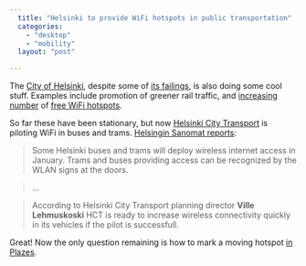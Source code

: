 ```yaml
---
  title: "Helsinki to provide WiFi hotspots in public transportation"
  categories: 
    - "desktop"
    - "mobility"
  layout: "post"

---
```

The [City of Helsinki][3], despite some of [its failings][1], is  also doing some cool stuff. Examples include promotion of greener rail traffic, and [increasing number][7] of [free WiFi hotspots][2]. 

So far these have been stationary, but now [Helsinki City Transport][4] is piloting WiFi in buses and trams. [Helsingin Sanomat reports][5]:

> Some Helsinki buses and trams will deploy wireless internet access in January. Trams and buses providing access can be recognized by the WLAN signs at the doors.

> ...

> According to Helsinki City Transport planning director __Ville Lehmuskoski__ HCT is ready to increase wireless connectivity quickly in its vehicles if the pilot is successfull.

Great! Now the only question remaining is how to mark a moving hotspot [in Plazes][6].

[1]: http://bergie.iki.fi/blog/historical_helsinki-malmi_airport_threatened.html
[2]: http://www.hel.fi/wps/portal/Helsinki_en/Artikkeli?WCM_GLOBAL_CONTEXT=/en/Helsinki/City+government/City+administration+and+economy/Transactions/WLAN/WLAN
[3]: http://en.wikipedia.org/wiki/Helsinki
[4]: http://www.hel.fi/wps/portal/HKL_en/?WCM_GLOBAL_CONTEXT=/en/Helsinki+City+transport/
[5]: http://www.hs.fi/kaupunki/artikkeli/Langattomia+yhteyksi%C3%A4+Helsingin+busseihin+ja+raitiovaunuihin/1135224049184
[6]: http://beta.plazes.com/locate/overview.php
[7]: http://ptp.hel.fi/wlan/